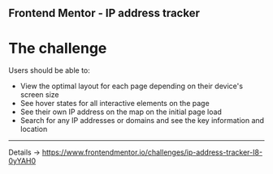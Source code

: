 ## Frontend Mentor - IP address tracker

# The challenge

Users should be able to:

- View the optimal layout for each page depending on their device's screen size
- See hover states for all interactive elements on the page
- See their own IP address on the map on the initial page load
- Search for any IP addresses or domains and see the key information and location

---

Details -> https://www.frontendmentor.io/challenges/ip-address-tracker-I8-0yYAH0
